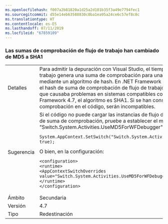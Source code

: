 ```yaml
---
ms.openlocfilehash: f007a2b81820a1d25a2d101b35f3a49e7794fec1
ms.sourcegitcommit: d55e14eb63588830c0ba1ea95a24ce6c57ef8c8c
ms.translationtype: HT
ms.contentlocale: es-ES
ms.lasthandoff: 07/11/2019
ms.locfileid: "67859109"
---
```

### <a name="workflow-checksums-changed-from-md5-to-sha1"></a>Las sumas de comprobación de flujo de trabajo han cambiado de MD5 a SHA1

|   |   |
|---|---|
|Detalles|Para admitir la depuración con Visual Studio, el tiempo de ejecución de flujo de trabajo genera una suma de comprobación para una instancia de flujo de trabajo mediante un algoritmo de hash. En .NET Framework 4.6.2 y versiones anteriores, el hash de suma de comprobación de flujo de trabajo usaba el algoritmo MD5, que causaba problemas en sistemas compatibles con FIPS. A partir de .NET Framework 4.7, el algoritmo es SHA1. Si se han conservado estas sumas de comprobación en el código, serán incompatibles.|
|Sugerencia|Si el código no puede cargar las instancias de flujo de trabajo debido a un error de suma de comprobación, pruebe a establecer el modificador <code>AppContext</code> &quot;Switch.System.Activities.UseMD5ForWFDebugger&quot; en true. En el código:<pre><code class="lang-csharp">System.AppContext.SetSwitch(&quot;Switch.System.Activities.UseMD5ForWFDebugger&quot;, true);&#13;&#10;</code></pre>O bien, en la configuración:<pre><code class="lang-xml">&lt;configuration&gt;&#13;&#10;&lt;runtime&gt;&#13;&#10;&lt;AppContextSwitchOverrides value=&quot;Switch.System.Activities.UseMD5ForWFDebugger=true&quot; /&gt;&#13;&#10;&lt;/runtime&gt;&#13;&#10;&lt;/configuration&gt;&#13;&#10;</code></pre>|
|Ámbito|Secundaria|
|Versión|4.7|
|Tipo|Redestinación|

